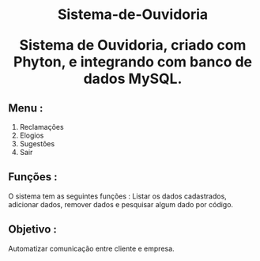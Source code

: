 <h1 align="center">Sistema-de-Ouvidoria </>


Sistema de Ouvidoria, criado com Phyton, e integrando com banco de dados MySQL.

<h2> Menu : </h2>
<ol>
  <li>Reclamações</li>
  <li>Elogios</li>
  <li>Sugestões</li>
  <li>Sair</li>
</ol>


<h2> Funções : </h3> 
O sistema tem as seguintes funções : Listar os dados cadastrados, adicionar dados, remover dados e pesquisar algum dado por código.


<h2> Objetivo : </h2>
Automatizar comunicação entre cliente e empresa.

